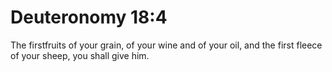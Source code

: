 # Deuteronomy 18:4

The firstfruits of your grain, of your wine and of your oil, and the first fleece of your sheep, you shall give him.
